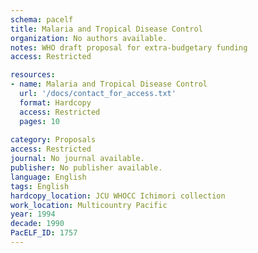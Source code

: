 ```yaml
---
schema: pacelf
title: Malaria and Tropical Disease Control
organization: No authors available.
notes: WHO draft proposal for extra-budgetary funding
access: Restricted

resources:
- name: Malaria and Tropical Disease Control
  url: '/docs/contact_for_access.txt'
  format: Hardcopy
  access: Restricted
  pages: 10
 
category: Proposals
access: Restricted
journal: No journal available.
publisher: No publisher available. 
language: English 
tags: English 
hardcopy_location: JCU WHOCC Ichimori collection
work_location: Multicountry Pacific
year: 1994
decade: 1990
PacELF_ID: 1757
---
```

